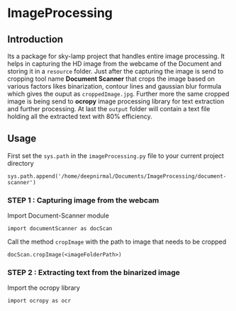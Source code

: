 # ImageProcessing
## Introduction
Its a package for sky-lamp project that handles entire image processing.
It helps in capturing the HD image from the webcame of the Document and storing it in a ```resource``` folder. Just after the capturing the image is send to cropping tool name **Document Scanner** that crops the image based on various factors likes binarization, contour lines and gaussian blur formula which gives the ouput as ```croppedImage.jpg```. Further more the same cropped image is being send to **ocropy** image processing library for text extraction and further processing. At last the ```output``` folder will contain a text file holding all the extracted text with 80% efficiency. 

## Usage

First set the ```sys.path``` in the ```imageProcessing.py``` file to your current project directory 
```
sys.path.append('/home/deepnirmal/Documents/ImageProcessing/document-scanner')
```

### STEP 1 : Capturing image from the webcam
Import Document-Scanner module
```
import documentScanner as docScan
```
Call the method ```cropImage``` with the path to image that needs to be cropped
```
docScan.cropImage(<imageFolderPath>)
```
### STEP 2 : Extracting text from the binarized image
Import the ocropy library
```
import ocropy as ocr
```

